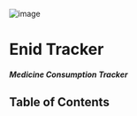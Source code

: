 
![image](https://github.com/WillowSaysWhat/Enid-Tracker/assets/126318401/4203defd-96ba-4c41-8e61-babffebc2c95)

# Enid Tracker
##### Medicine Consumption Tracker
## Table of Contents 


